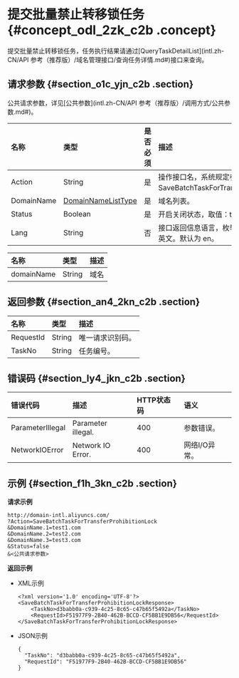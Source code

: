 # 提交批量禁止转移锁任务 {#concept_odl_2zk_c2b .concept}

提交批量禁止转移锁任务，任务执行结果请通过[QueryTaskDetailList](intl.zh-CN/API 参考（推荐版）/域名管理接口/查询任务详情.md#)接口来查询。

## 请求参数 {#section_o1c_yjn_c2b .section}

公共请求参数，详见[公共参数](intl.zh-CN/API 参考（推荐版）/调用方式/公共参数.md#)。

|名称|类型|是否必须|描述|
|:-|:-|:---|:-|
|Action|String|是|操作接口名，系统规定参数，取值：SaveBatchTaskForTransferProhibitionLock。|
|DomainName|[DomainNameListType](#table_bs1_ckn_c2b)|是|域名列表。|
|Status|Boolean|是|开启关闭状态，取值：true 开启；false 关闭。|
|Lang|String|否|接口返回信息语言，枚举值范围：zh 中文，en 英文。默认为 en。|

|名称|类型|描述|
|:-|:-|:-|
|domainName|String|域名|

## 返回参数 {#section_an4_2kn_c2b .section}

|名称|类型|描述|
|:-|:-|:-|
|RequestId|String|唯一请求识别码。|
|TaskNo|String|任务编号。|

## 错误码 {#section_ly4_jkn_c2b .section}

|错误代码|描述|HTTP状态码|语义|
|:---|:-|:------|:-|
|ParameterIllegal|Parameter illegal.|400|参数错误。|
|NetworkIOError|Network IO Error.|400|网络I/O异常。|

## 示例 {#section_f1h_3kn_c2b .section}

**请求示例**

```
http://domain-intl.aliyuncs.com/
?Action=SaveBatchTaskForTransferProhibitionLock
&DomainName.1=test1.com
&DomainName.2=test2.com
&DomainName.3=test3.com
&Status=false
&<公共请求参数>
```

**返回示例**

-   XML示例

    ```
    <?xml version='1.0' encoding='UTF-8'?>
    <SaveBatchTaskForTransferProhibitionLockResponse>
        <TaskNo>d3babb0a-c939-4c25-8c65-c47b65f5492a</TaskNo>
        <RequestId>F51977F9-2B40-462B-BCCD-CF5BB1E9DB56</RequestId>
    </SaveBatchTaskForTransferProhibitionLockResponse>
    ```

-   JSON示例

    ```
    {    
      "TaskNo": "d3babb0a-c939-4c25-8c65-c47b65f5492a",
      "RequestId": "F51977F9-2B40-462B-BCCD-CF5BB1E9DB56"
    }
    ```


